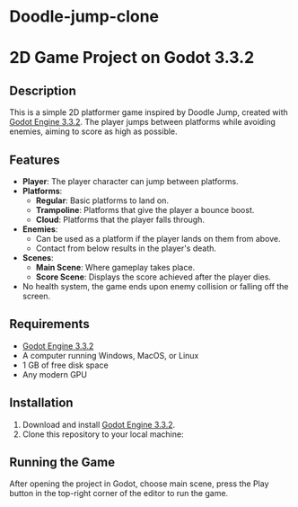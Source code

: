 # Doodle-jump-clone

# 2D Game Project on Godot 3.3.2

## Description
This is a simple 2D platformer game inspired by Doodle Jump, created with [Godot Engine 3.3.2](https://godotengine.org). The player jumps between platforms while avoiding enemies, aiming to score as high as possible.

## Features
- **Player**: The player character can jump between platforms.
- **Platforms**: 
  - **Regular**: Basic platforms to land on.
  - **Trampoline**: Platforms that give the player a bounce boost.
  - **Cloud**: Platforms that the player falls through.
- **Enemies**: 
  - Can be used as a platform if the player lands on them from above.
  - Contact from below results in the player's death.
- **Scenes**: 
  - **Main Scene**: Where gameplay takes place.
  - **Score Scene**: Displays the score achieved after the player dies.
- No health system, the game ends upon enemy collision or falling off the screen.

## Requirements

- [Godot Engine 3.3.2](https://godotengine.org/download)
- A computer running Windows, MacOS, or Linux
- 1 GB of free disk space
- Any modern GPU

## Installation

1. Download and install [Godot Engine 3.3.2](https://godotengine.org/download).
2. Clone this repository to your local machine:

## Running the Game

After opening the project in Godot, choose main scene, press the Play button in the top-right corner of the editor to run the game.  
